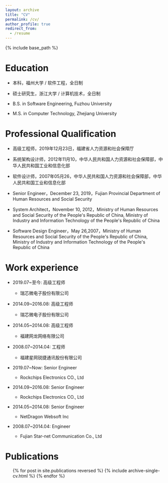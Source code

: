 ```yaml
---
layout: archive
title: "CV"
permalink: /cv/
author_profile: true
redirect_from:
  - /resume
---
```


{% include base_path %}

Education
======
* 本科，福州大学 / 软件工程，全日制
* 硕士研究生，浙江大学 / 计算机技术，全日制



* B.S. in Software Engineering, Fuzhou University
* M.S. in Computer Technology, Zhejiang University


Professional Qualification
======
* 高级工程师，2019年12月23日，福建省人力资源和社会保障厅
* 系统架构设计师，2012年11月10，中华人民共和国人力资源和社会保障部，中华人民共和国工业和信息化部
* 软件设计师，2007年05月26，中华人民共和国人力资源和社会保障部，中华人民共和国工业和信息化部



* Senior Engineer，December 23, 2019，Fujian Provincial Department of Human Resources and Social Security
* System Architect，November 10, 2012，Ministry of Human Resources and Social Security of the People's Republic of China, Ministry of Industry and Information Technology of the People's Republic of China
* Software Design Engineer，May 26,2007，Ministry of Human Resources and Social Security of the People's Republic of China, Ministry of Industry and Information Technology of the People's Republic of China


Work experience
======
* 2019.07~至今: 高级工程师
  
  * 瑞芯微电子股份有限公司
  
* 2014.09~2016.08: 高级工程师
  
  * 瑞芯微电子股份有限公司
  
* 2014.05~2014.08: 高级工程师
  
  * 福建网龙网络有限公司
  
* 2008.07~2014.04: 工程师
  
  * 福建星网锐捷通讯股份有限公司
  
    


* 2019.07~Now: Senior Engineer
  * Rockchips Electronics CO., Ltd 
  
* 2014.09~2016.08: Senior Engineer
  * Rockchips Electronics CO., Ltd 
  
* 2014.05~2014.08: Senior Engineer
  * NetDragon Websoft Inc
  
* 2008.07~2014.04: Engineer
  * Fujian Star-net Communication Co., Ltd
  

Publications
======
  <ul>{% for post in site.publications reversed %}
    {% include archive-single-cv.html %}
  {% endfor %}</ul>

